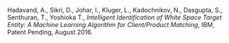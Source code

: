 
Hadavand, A., Sikri, D., Johar, I., Kluger, L., Kadochnikov, N., Dasgupta, S., Senthuran, T., Yoshioka T., *Intelligent Identification of White Space Target Entity: A Machine Learning Algorithm for Client/Product Matching*, IBM, Patent Pending, August 2016.